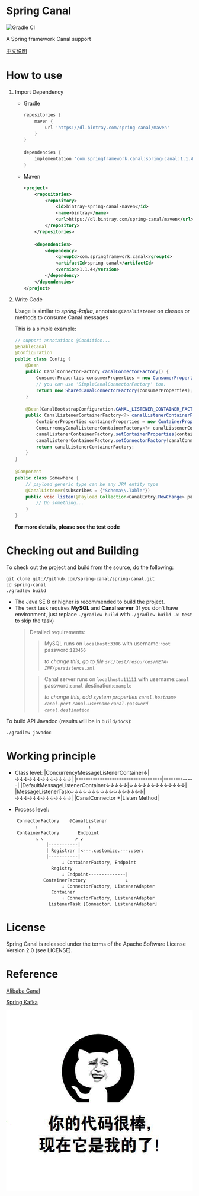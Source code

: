 # Spring Canal

![Gradle CI](https://github.com/spring-canal/spring-canal/workflows/Gradle%20CI/badge.svg?branch=1.1.x)

A Spring framework Canal support

[中文说明](https://github.com/spring-canal/spring-canal/blob/1.1.x/README-zh.md)

# How to use

1. Import Dependency

    - Gradle
        ```groovy
        repositories {
            maven {
                url 'https://dl.bintray.com/spring-canal/maven'
            }
        }

        dependencies {
            implementation 'com.springframework.canal:spring-canal:1.1.4'
        }
        ```
    - Maven
      ```xml
      <project>
          <repositories>
              <repository>
                  <id>bintray-spring-canal-maven</id>
                  <name>bintray</name>
                  <url>https://dl.bintray.com/spring-canal/maven</url>
              </repository>
          </repositories>
    
          <dependencies>
              <dependency>
                  <groupId>com.springframework.canal</groupId>
                  <artifactId>spring-canal</artifactId>
                  <version>1.1.4</version>
              </dependency>
          </dependencies>
      </project>
      ```
2. Write Code

    Usage is similar to *spring-kafka*, annotate `@CanalListener` on classes or methods to consume Canal messages

    This is a simple example: 
    ```java
    // support annotations @Condition...
    @EnableCanal
    @Configuration
    public class Config {
        @Bean
        public CanalConnectorFactory canalConnectorFactory() {
            ConsumerProperties consumerProperties = new ConsumerProperties();
            // you can use 'SimpleCanalConnectorFactory' too.
            return new SharedCanalConnectorFactory(consumerProperties);
        }
    
        @Bean(CanalBootstrapConfiguration.CANAL_LISTENER_CONTAINER_FACTORY_BEAN_NAME)
        public CanalListenerContainerFactory<?> canalListenerContainerFactory(CanalConnectorFactory canalConnectorFactory) {
            ContainerProperties containerProperties = new ContainerProperties();
            ConcurrencyCanalListenerContainerFactory<?> canalListenerContainerFactory = new ConcurrencyCanalListenerContainerFactory<>();
            canalListenerContainerFactory.setContainerProperties(containerProperties);
            canalListenerContainerFactory.setConnectorFactory(canalConnectorFactory);
            return canalListenerContainerFactory;
        }
    }
    
    @Component
    public class Somewhere {
        // payload generic type can be any JPA entity type
        @CanalListener(subscribes = {"Schema\\.Table"})
        public void listen(@Payload Collection<CanalEntry.RowChange> payloads) {
            // Do something...
        }
    }
    ```
    
    **For more details, please see the test code**

# Checking out and Building

To check out the project and build from the source, do the following:

    git clone git://github.com/spring-canal/spring-canal.git
    cd spring-canal
    ./gradlew build

- The Java SE 8 or higher is recommended to build the project.
- The `test` task requires **MySQL** and **Canal server**
  (If you don't have environment, just replace `./gradlew build` with `./gradlew build -x test` to skip the task)
    > Detailed requirements:
    > 
    > > MySQL runs on `localhost:3306` with username:`root` password:`123456`
    > > 
    > > _to change this, go to file `src/test/resources/META-INF/persistence.xml`_
    > 
    > > Canal server runs on `localhost:11111` with username:`canal` password:`canal` destination:`example`
    > > 
    > > _to change this, add system properties `canal.hostname` `canal.port` `canal.username` `canal.password` `canal.destination`_

To build API Javadoc (results will be in `build/docs`):

    ./gradlew javadoc

# Working principle

- Class level:
    |ConcurrencyMessageListenerContainer↓|↓↓↓↓↓↓↓↓↓↓↓↓↓|
    |------------------------------------|-------------|
    |DefaultMessageListenerContainer↓↓↓↓↓|↓↓↓↓↓↓↓↓↓↓↓↓↓|
    |MessageListenerTask↓↓↓↓↓↓↓↓↓↓↓↓↓↓↓↓↓|↓↓↓↓↓↓↓↓↓↓↓↓↓|
    |CanalConnector                     +|Listen Method|

- Process level:

```
    ConnectorFactory    @CanalListener
           ↓                   ↓
    ContainerFactory       Endpoint
           ↘ ↖            ↗ ↙
               |-----------|
               | Registrar |<---.customize.---:user:
               |-----------|
                     ↓ ContainerFactory, Endpoint
                 Registry
                     ↓ Endpoint--------------|
              ContainerFactory               ↓
                     ↓ ConnectorFactory, ListenerAdapter
                 Container
                     ↓ ConnectorFactory, ListenerAdapter
                ListenerTask [Connector, ListenerAdapter]
```

# License

Spring Canal is released under the terms of the Apache Software License Version 2.0 (see LICENSE).

# Reference

[Alibaba Canal](https://github.com/alibaba/canal)

[Spring Kafka](https://github.com/spring-projects/spring-kafka)

![Your code is great, Now it's mine](pic.gif)
